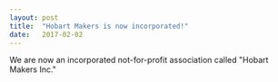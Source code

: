 ```yaml
---
layout: post
title:  "Hobart Makers is now incorporated!"
date:   2017-02-02
---
```


We are now an incorporated not-for-profit association called "Hobart Makers Inc."

